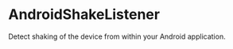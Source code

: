 AndroidShakeListener
====================

Detect shaking of the device from within your Android application.
